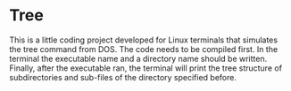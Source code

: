 # Tree
This is a little coding project developed for Linux terminals that simulates the tree command from DOS.
The code needs to be compiled first. In the terminal the executable name and a directory name should be written. Finally, after the executable ran, the terminal will print the tree structure of subdirectories and sub-files of the directory specified before. 
